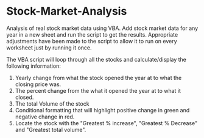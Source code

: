# Stock-Market-Analysis

Analysis of real stock market data using VBA. Add stock market data for any year in a new sheet and run the script to get the results. Appropriate adjustments have been made to the script to allow it to run on every worksheet just by running it once.

The VBA script will loop through all the stocks and calculate/display the following information:
1) Yearly change from what the stock opened the year at to what the closing price was.
2) The percent change from the what it opened the year at to what it closed.
3) The total Volume of the stock
4) Conditional formatting that will highlight positive change in green and negative change in red.
5) Locate the stock with the "Greatest % increase", "Greatest % Decrease" and "Greatest total volume".
